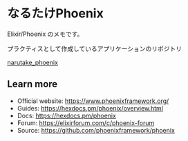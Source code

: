 # なるたけPhoenix

Elixir/Phoenix のメモです。

プラクティスとして作成しているアプリケーションのリポジトリ

[narutake_phoenix](https://github.com/Ta-To/narutake_phoenix)


## Learn more

  * Official website: https://www.phoenixframework.org/
  * Guides: https://hexdocs.pm/phoenix/overview.html
  * Docs: https://hexdocs.pm/phoenix
  * Forum: https://elixirforum.com/c/phoenix-forum
  * Source: https://github.com/phoenixframework/phoenix
